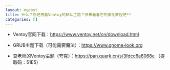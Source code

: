 ```yaml
---
layout: mypost
title: 什么？你还用着Ventoy的默认主题？快来看看它的美化教程吧**
categories: []
---
```


- Ventoy官网下载：<https://www.ventoy.net/cn/download.html>

- GRUB主题下载（可能需要魔法）：<https://www.gnome-look.org>

- 莫老师的Ventoy主题（夸克）：<https://pan.quark.cn/s/3fdcc6a8068e> （提取码：51E5）